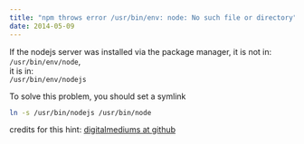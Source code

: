 ```yaml
---
title: "npm throws error /usr/bin/env: node: No such file or directory"
date: 2014-05-09
---
```


If the nodejs server was installed via the package manager, it is not in:    
`/usr/bin/env/node`,     
it is in:      
`/usr/bin/env/nodejs`    

To solve this problem, you should set a symlink
```bash
ln -s /usr/bin/nodejs /usr/bin/node
```

credits for this hint: [digitalmediums at github](https://github.com/joyent/node/issues/3911#issuecomment-8956154)
